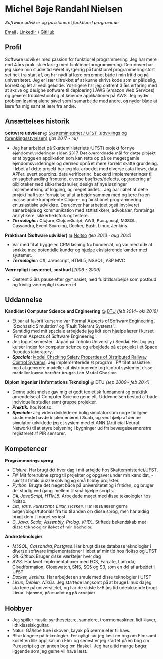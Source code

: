 # Michel Bøje Randahl Nielsen

_Software udvikler og passioneret funktionel programmør_

[Email](mailto:michel@randahl.net) / [LinkedIn](www.linkedin.com/in/michel-randahl) / [GitHub](https://github.com/michelrandahl)

## Profil
Software udvikler med passion for funktionel programmering. Jeg har mere end 4 års praktisk erfaring med funktionel programmering. Derudover har jeg siden min studie tid været nysgerrig på funktionel programmering stort set helt fra start af, og har nydt at lære om emnet både i min fritid og på universitetet. Jeg er især tiltrukket af at kunne skrive kode som er pålidelig, korrekt og let at vedligeholde.
Yderligere har jeg omtrent 3 års erfaring med at skrive og designe software til deploering i AWS (Amazon Web Services) og generel troubleshooting af kørende applikationer på AWS.
Jeg nyder problem løsning alene såvel som i samarbejde med andre, og nyder både at lære fra mig samt at lære fra andre.

## Ansættelses historik
**Software udvikler** @ [Skatteministeriet / UFST (udviklings og forenklingsstyrelsen)](https://www.ufst.dk/) _(jan 2017 - nu)_
- Jeg har arbejdet på Skatteministeriets (UFST) projekt for nye ejendomsvurderinger siden 2017. Det overordnede mål for dette projekt er at bygge en applikation som kan rette op på de meget gamle ejendomsvurderinger og dermed opnå et mere korrekt skatte grundelag. I løbet af dette projekt har jeg bla. arbejdet med diverse data flows, data API'er, event sourcing, data verificering, backend implementeringer til en sagbehandling frontend, diverse bugfixes/defects, opgradering af biblioteker med sikkerhedshuller, design af nye løsninger, implementering af logging, og meget andet... Jeg har iløbet af dette projekt haft stor fornøjelse af at arbejde sammen med og lære fra en masse andre kompetente Clojure- og funktionel-programmering entusiastiske udviklere. Derudover har arbejdet også involveret samarbejde og kommunikation med statistikkere, advokater, foretnings analytikere, sikkerhedsfolk og testere.
- **_Teknologier:_** Clojure, ClojureScript, AWS, Postgresql, MSSQL, Cassandra, Event Sourcing, Docker, Bash, Linux, Jenkins.

**Praktikant (Software udvikler)** @ [Noitso](https://www.noitso.dk/) _(feb 2013 - aug 2014)_
- Var med til at bygge en CRM løsning fra bunden af, og var med ude at snakke med potentielle kunder og hjælpe eksisterende kunder med systemet.
- **_Teknologier:_** C#, Javascript, HTML5, MSSQL, ASP MVC

**Værnepligt i søværnet, postbud** _(2006 - 2009)_
- Omtrent 3 års pause efter gymnasiet, med fuldtidsarbejde som postbud og frivilig værnepligt i søværnet

## Uddannelse

**Kandidat i Computer Science and Engineering** @ [DTU](https://www.dtu.dk/english/education/msc/programmes/computer_science_and_engineering) _(feb 2014- okt 2016)_
- Et par af favorit kurserne var 'Formal Aspects of Software Engineering', 'Stochastic Simulation' og 'Fault Tolerant Systems'.
- Samtidig med mit speciale arbejdede jeg lidt som hjælpe lærer i kurset 'Formal Aspects of Software Engineering'.
- Jeg tog et semester i Japan på Tohoku University i Sendai. Her tog jeg kurser inden for computer science og arbejdede på et projekt i et Space Robotics laboratory.
- **_Speciale:_** [Model Checking Safety Properties of Distributed Railway Control Systems](http://www2.imm.dtu.dk/pubdb/edoc/imm6955.pdf). Jeg implementerede et program i F# til at assistere med at generere modeller af distribuerede tog kontrol systemer, disse modeller kunne herefter bruges i en Model Checker.

**Diplom Ingeniør i Informations Teknologi** @ DTU _(sep 2009 - feb 2014)_
- Denne uddannelse gav mig et godt teoretisk fundament og praktisk anvendelse af Computer Science generelt. Uddennelsen bestod af både individuelle studier samt gruppe projekter.
- **_Praktik:_** hos Notiso.
- **_Speciale:_** Jeg viderudviklede en bolig simulator som nogle tidligere studerende havde implementeret i Scala, og ved hjælp af denne simulator udviklede jeg et system med et ANN (Artificial Neural Network) til at styre belysning i bygninger ud fra bevægelsesmønstre registreret af PIR sensorer.

## Kompetencer
**Programmerings sprog**
- *Clojure.* Har brugt det hver dag i mit arbejde hos Skatteministeriet/UFST.
- *F#.* Mit foretrukne sprog til projekter og opgaver under min kandidat, -samt til fritids puzzle solving og små hobby projekter.
- *Python.* Brugte det meget både på universitetet og i fritiden, og bruger det stadig end gang imellem til små hjælpe scripts.
- *C#, JavaScript, HTML5.* Arbejdede meget med disse teknologier hos Noitso.
- *Elm, Idris, Purescript, Elixir, Haskell.* Har læst/læser gerne bøger/blogs/tutorials fra tid til anden om disse sprog, men har aldrig brugt dem til noget seriøst.
- *C, Java, Scala, Assembly, Prolog, VHDL.* Stiftede bekendskab med disse teknologier iløbet af min bachelor.

**Andre teknologier**
- *MSSQL, Cassandra, Postgres.* Har brugt disse database teknologier i diverse software implementationer i løbet af min tid hos Noitso og UFST
- *Git, Github.* Bruger disse værktøjer hver dag
- *AWS.* Har lavet implementationer med ECS, Fargate, Lambda, Cloudformation, Cloudwatch, SNS, SQS og S3, som en del af arbejdet i UFST
- *Docker, Jenkins.* Har arbejdet en smule med disse teknologier i UFST
- *Linux, Debian, NixOs.* Jeg startede langsomt på at bruge Linux da jeg startede på universitetet, og har de sidste 5-6 års tid udelukkende brugt Linux -hjemme, på studiet og på arbejdet

## Hobbyer
- Jeg spiller musik: syntheseizere, samplere, trommemaskiner, lidt klaver, lidt klassisk guitar.
- Natur: Gå/løbe ture i skoven, kayak på søerne eller til havs.
- Blive klogere på teknologier: For nyligt har jeg læst en bog om Elm samt kodet en lille applikation i Elm, og senest er jeg startet på en bog om Purescript og en anden bog om Haskell. Jeg har altid mange bøger liggende som jeg gerne vil have læst.

